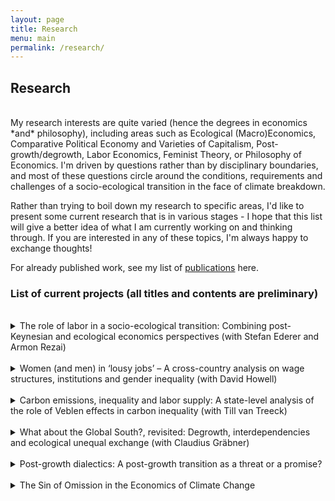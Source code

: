 ```yaml
---
layout: page
title: Research
menu: main
permalink: /research/
---
```


## Research

<br />
My research interests are quite varied (hence the degrees in economics *and* philosophy), including areas such as Ecological (Macro)Economics, Comparative Political Economy and Varieties of Capitalism, Post-growth/degrowth, Labor Economics, Feminist Theory, or Philosophy of Economics. I'm driven by questions rather than by disciplinary boundaries, and most of these questions circle around the conditions, requirements and challenges of a socio-ecological transition in the face of climate breakdown.

Rather than trying to boil down my research to specific areas, I'd like to present some current research that is in various stages - I hope that this list will give a better idea of what I am currently working on and thinking through. If you are interested in any of these topics, I'm always happy to exchange thoughts! 

For already published work, see my list of [publications](03_publications.markdown) here.

### List of current projects (all titles and contents are preliminary)
<br />

<details>
    <summary>The role of labor in a socio-ecological transition: Combining post-Keynesian and ecological economics perspectives (with Stefan Ederer and Armon Rezai)</summary>
    <br />
    This paper, which I am working on with Stefan Ederer and Armon Rezai, builds upon some of the research from my Master thesis on Ecological Macroeconomics. We make a case for post-Keynesian economists to think more explicitly about labor markets so that ecological economics, which grants labor a crucial role in socio-ecological transformations, can draw more straightforwardly from post-Keynesian modeling. We present a systematic review of building blocks of post-Keynesian thinking about labor markets that would be relevant for such an integration, and make the case for ecological macroeconomics to model specific policies, rather than general dynamics. We are also working on a follow-up paper which would translate these conceptual thoughts into a Kalecki-Steindl model that models climate dynamics, growth, and the labor market.

</details>
 <br />
<details>
    <summary>Women (and men) in ‘lousy jobs’ – A cross-country analysis on wage structures, institutions and gender inequality (with David Howell)</summary>
    <br />
    This is a research project I am working on with David Howell, my doctoral advisor. This is the current abstract: Mainstream economic research on the gender wage gap has focused mainly on employment sorting – the allocation of women into different segments of the labor market – and wage discrimination.  While heterodox institutional and radical feminist economics perspectives tend to agree that these are both important sources of the gender wage gaps, they put much greater weight on the kind of job structure people are sorting into, as well as more broadly, on wage dependence itself, i.e. how much of provisioning in a given system is allocated on the market and thus dependent on income. Rather than investigating wage gaps, this paper looks at pay quality incidence indicators that measure the share of workers in ‘lousy jobs’ – those that pay very low wages or in which workers are employed involuntarily part-time. In a varieties of capitalism framework, we study five countries (US, UK, Australia, Canada, France) between 1979 and 2016, and focus on young (18-34) workers with less than a college degree. Not surprisingly, the lousy job incidence is higher for women than for men in all five countries, yet size and trends in the pay gap varies substantially, with the most extreme differences occurring in the US and France. To explain these cross-country gender gap patterns, we compare the sorting of women by industry and occupation as well as differences in the quality of the pay structures into which women and men are employed, paying close attention to the institutional context of liberal versus coordinated market economies. 


</details>

<br />
<details>
    <summary>Carbon emissions, inequality and labor supply: A state-level analysis of the role of Veblen effects in carbon inequality (with Till van Treeck)</summary>
    <br />
    This is a project in an early stage. Picking up on work by Jorgenson et al (2017) on income inequality and carbon emissions, we want to investigate potential Veblen effects mediating the relationship between carbon emissions and income inequality via people's labor supply decisions. The hypothesis we want to test is that higher inequality leads to people working longer hours and that those longer hours are connected to increased carbon emissions. Since we are at an early stage, we do not yet have any preliminary results.


</details>

<br />
<details>
    <summary>What about the Global South?, revisited: Degrowth, interdependencies and ecological unequal exchange (with Claudius Gräbner)</summary>
    <br />
    This is a project in an early stage. Together with Claudius Gräbner, we're picking up on the important work that has emerged in the degrowth discourse (see e.g. Dengler/Seebacher 2019) that critically evaluates degrowth in a global context. While degrowth is primarily a concept and call to action by and for the Global North, it has often been pointed out that it has its roots in post-development thinking from the South. Nonetheless, in a globally entangled world, degrowth in the North has important consequences for the South, and rather than thinking in a North-South binary, we are interested in the global structures of interdependencies. In this paper, we start by creating a literature overview of current degrowth thinking on matters relating to global interdependencies and then want to move forward analyzing  global institutional structures that lock in growth dynamics in both the Global North and South.


</details>
<br />
<details>
    <summary>Post-growth dialectics: A post-growth transition as a threat or a promise?</summary>
    <br />
    This is a paper I wrote for a philosophy class in Environmental Ethics, and I am working on bringing it to a stage ready for submission. In it, I make the argument that the discourse around a post-growth transition entails a core dialectic: The narrative around the shift can be framed in terms of threat or promise. Both stories are inherently contradictory, while both being true. Although it is conventional wisdom that any transition implies both challenges and opportunities, the task of this paper is specifically to work out how the degrowth discourse can systematically be structured around being threat- or promise-focused, and that the differences in focus imply different ethics: while the threat narrative implies what I call an ‘ethics of constraint’, the promise narrative is based on an ‘ethics of abundance’. Being clear about the two different tales of degrowth transitions, I argue in the paper, is relevant to navigate the challenge ahead without getting (too) lost in misunderstandings and cross-talking.




</details>
<br />
<details>
    <summary>The Sin of Omission in the Economics of Climate Change</summary>
    <br />
    This is a paper I wrote for a class in Economic Sociology, and I am working on making it ready for submission. In it, I argue that the discipline of economics is committing a sin of omission in its thinking about climate change. Picking up on the notion of ‘sin of omission’ by Akerlof (2020), I criticize the discipline’s narrow and one-dimensional focus, which is especially problematic when it comes to tackling climate change. In fact, the mainstream response to the climate emergency is deeply embedded in concepts such as utility-maximising and scarcity thinking, which leads to a framing of the climate emergency as a 'market failure', and the proposed solution of 'pricing externalities'. As I show in this paper, however, these very concepts are part and parcel of the history of climate change and its entanglement with the rise of capitalism. Addressing the climate emergency, thus, urgently needs tools that think about economic matters outside of the narrow confines of the economic mainstream. In this article, I show how heterodox contributions, especially from ecological, feminist and marxist approaches, offer both relevant critiques as well as relevant ways forward for tackling the climate crisis in ways beyond mere 'pricing externalities'. Not considering these perspectives in the discipline of economics, I argue, would constitute a heavy 'sin of omission'.


</details>